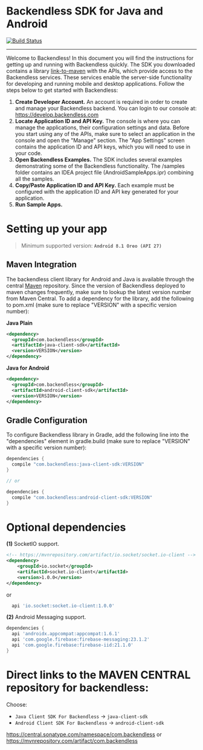 Backendless SDK for Java and Android  
========================================
[![Build Status](https://travis-ci.org/Backendless/java-sdk.svg)](https://travis-ci.org/Backendless/java-sdk)

--------------------------------------------------------------------------------

Welcome to Backendless! In this document you will find the instructions for getting up and running with Backendless quickly. The SDK you downloaded contains a library [link-to-maven](https://mvnrepository.com/artifact/com.backendless) with the APIs, which provide access to the Backendless services. These services enable the server-side functionality for developing and running mobile and desktop applications. Follow the steps below to get started with Backendless:

1. **Create Developer Account.** An account is required in order to create and manage your Backendless backend. You can login to our console at: https://develop.backendless.com
2. **Locate Application ID and API Key.** The console is where you can manage the applications, their configuration settings and data. Before you start using any of the APIs, make sure to select an application in the console and open the "Manage" section. The "App Settings" screen contains the application ID and API keys, which you will need to use in your code.
3. **Open Backendless Examples.** The SDK includes several examples demonstrating some of the Backendless functionality. The /samples folder contains an IDEA project file (AndroidSampleApps.ipr) combining all the samples. 
4. **Copy/Paste Application ID and API Key.**  Each example must be configured with the application ID and API key generated for your application. 
5. **Run Sample Apps.**


Setting up your app
========================================

> Minimum supported version: **`Android 8.1 Oreo (API 27)`**


Maven Integration
--------------------------------------------------------------------------------
The backendless client library for Android and Java is available through the central [Maven](http://mvnrepository.com/artifact/com.backendless/backendless) repository. Since the version of Backendless deployed to maven changes frequently, make sure to lookup the latest version number from Maven Central. To add a dependency for the  library, add the following to pom.xml (make sure to replace "VERSION" with a specific version number):  

**Java Plain**
```xml
<dependency>
  <groupId>com.backendless</groupId>
  <artifactId>java-client-sdk</artifactId>
  <version>VERSION</version> 
</dependency>
```

**Java for Android**
```xml
<dependency>
  <groupId>com.backendless</groupId>
  <artifactId>android-client-sdk</artifactId>
  <version>VERSION</version> 
</dependency>
```


Gradle Configuration
--------------------------------------------------------------------------------
To configure Backendless library in Gradle, add the following line into the "dependencies" element in gradle.build (make sure to replace "VERSION" with a specific version number):  

```groovy
dependencies {
  compile "com.backendless:java-client-sdk:VERSION"
}

// or

dependencies {
  compile "com.backendless:android-client-sdk:VERSION"
}
```


Optional dependencies
========================================

**(1)** SocketIO support.  
```xml
<!-- https://mvnrepository.com/artifact/io.socket/socket.io-client -->
<dependency>
    <groupId>io.socket</groupId>
    <artifactId>socket.io-client</artifactId>
    <version>1.0.0</version>
</dependency>
```
or
```groovy
  api 'io.socket:socket.io-client:1.0.0'
```


**(2)**  Android Messaging support.
```groovy
dependencies {
  api 'androidx.appcompat:appcompat:1.6.1'
  api 'com.google.firebase:firebase-messaging:23.1.2'
  api 'com.google.firebase:firebase-iid:21.1.0'
}
```


Direct links to the MAVEN CENTRAL repository for backendless:
========================================
Choose:  
- `Java Client SDK For Backendless` -> `java-client-sdk`  
- `Android Client SDK For Backendless` -> `android-client-sdk`  

https://central.sonatype.com/namespace/com.backendless
or
https://mvnrepository.com/artifact/com.backendless
